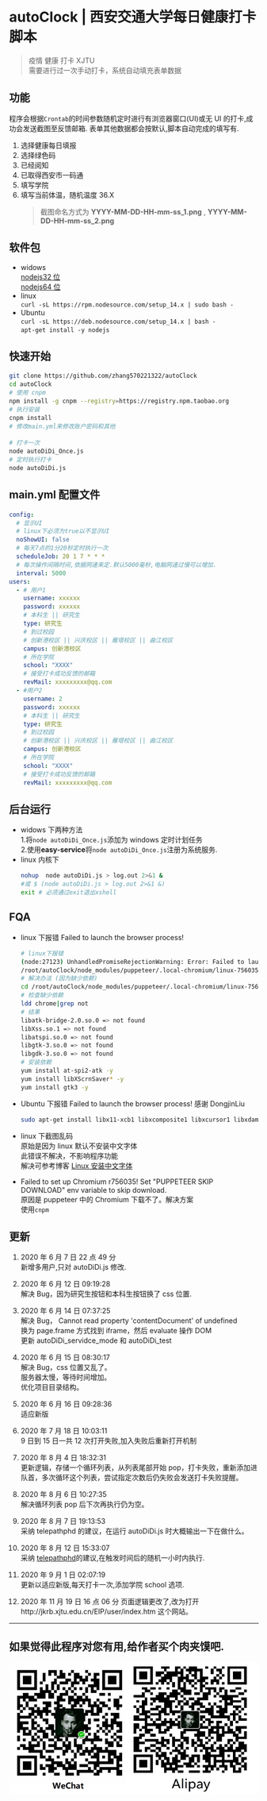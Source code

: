 # autoClock | 西安交通大学每日健康打卡脚本

> 疫情 健康 打卡 XJTU  
> 需要进行过一次手动打卡，系统自动填充表单数据

## 功能

程序会根据`Crontab`的时间参数随机定时进行有浏览器窗口(UI)或无 UI 的打卡,成功会发送截图至反馈邮箱.
表单其他数据都会按默认,脚本自动完成的填写有.

1. 选择健康每日填报
2. 选择绿色码
3. 已经阅知
4. 已取得西安市一码通
5. 填写学院
6. 填写当前体温，随机温度 36.X
   > 截图命名方式为 **YYYY-MM-DD-HH-mm-ss_1.png** , **YYYY-MM-DD-HH-mm-ss_2.png**

## 软件包

- widows  
  [nodejs32 位](https://npm.taobao.org/mirrors/node/v14.4.0/node-v14.4.0-x86.msi)  
  [nodejs64 位](https://npm.taobao.org/mirrors/node/v14.4.0/node-v14.4.0-x64.msi)
- linux  
  `curl -sL https://rpm.nodesource.com/setup_14.x | sudo bash -`
- Ubuntu  
  `curl -sL https://deb.nodesource.com/setup_14.x | bash -`  
  `apt-get install -y nodejs`

## 快速开始

```bash
git clone https://github.com/zhang570221322/autoClock
cd autoClock
# 使用 cnpm
npm install -g cnpm --registry=https://registry.npm.taobao.org
# 执行安装
cnpm install
# 修改main.yml来修改账户密码和其他

# 打卡一次
node autoDiDi_Once.js
# 定时执行打卡
node autoDiDi.js

```

## main.yml 配置文件

```yml
config:
  # 显示UI
  # linux下必须为true以不显示UI
  noShowUI: false
  # 每天7点的1分20秒定时执行一次
  scheduleJob: 20 1 7 * * *
  # 每次操作间隔时间,依据网速来定.默认5000毫秒,电脑网速过慢可以增加.
  interval: 5000
users:
  - # 用户1
    username: xxxxxx
    password: xxxxxx
    # 本科生 || 研究生
    type: 研究生
    # 到过校园
    # 创新港校区 || 兴庆校区 || 雁塔校区 || 曲江校区
    campus: 创新港校区
    # 所在学院
    school: "XXXX"
    # 接受打卡成功反馈的邮箱
    revMail: xxxxxxxxx@qq.com
  - #用户2
    username: 2
    password: xxxxxx
    # 本科生 || 研究生
    type: 研究生
    # 到过校园
    # 创新港校区 || 兴庆校区 || 雁塔校区 || 曲江校区
    campus: 创新港校区
    # 所在学院
    school: "XXXX"
    # 接受打卡成功反馈的邮箱
    revMail: xxxxxxxxx@qq.com
```

## 后台运行

- widows 下两种方法  
  1.将`node autoDiDi_Once.js`添加为 windows 定时计划任务  
  2.使用**easy-service**将`node autoDiDi_Once.js`注册为系统服务.
- linux 内核下
  ```bash
  nohup  node autoDiDi.js > log.out 2>&1 &
  #或 $ (node autoDiDi.js > log.out 2>&1 &)
  exit # 必须通过exit退出xshell
  ```

## FQA

- linux 下报错 Failed to launch the browser process!
  ```bash
  # linux下报错
  (node:27123) UnhandledPromiseRejectionWarning: Error: Failed to launch the browser process!
  /root/autoClock/node_modules/puppeteer/.local-chromium/linux-756035/chrome-linux/chrome: error while loading shared libraries: libatk-bridge-2.0.so.0: cannot open shared object file: No such file or directory
  # 解决办法 (因为缺少依赖)
  cd /root/autoClock/node_modules/puppeteer/.local-chromium/linux-756035/chrome-linux/
  # 检查缺少依赖
  ldd chrome|grep not
  # 结果
  libatk-bridge-2.0.so.0 => not found
  libXss.so.1 => not found
  libatspi.so.0 => not found
  libgtk-3.so.0 => not found
  libgdk-3.so.0 => not found
  # 安装依赖
  yum install at-spi2-atk -y
  yum install libXScrnSaver* -y
  yum install gtk3 -y
  ```
- Ubuntu 下报错 Failed to launch the browser process! 感谢 DongjinLiu
  ```bash
  sudo apt-get install libx11-xcb1 libxcomposite1 libxcursor1 libxdamage1 libxi6 libxtst6 libnss3 libcups2 libxss1 libxrandr2 libasound2 libpangocairo-1.0-0 libatk1.0-0 libatk-bridge2.0-0 libgtk-3-0
  ```
- linux 下截图乱码  
  原始是因为 linux 默认不安装中文字体  
  此错误不解决，不影响程序功能  
  解决可参考博客 [Linux 安装中文字体](https://www.cnblogs.com/huangyanqi/p/10609587.html)

- Failed to set up Chromium r756035! Set "PUPPETEER SKIP DOWNLOAD" env variable to skip download.  
  原因是 puppeteer 中的 Chromium 下载不了。解决方案  
  使用`cnpm`

## 更新

1. 2020 年 6 月 7 日 22 点 49 分  
   新增多用户,只对 autoDiDi.js 修改.

2. 2020 年 6 月 12 日 09:19:28  
   解决 Bug，因为研究生按钮和本科生按钮换了 css 位置.

3. 2020 年 6 月 14 日 07:37:25  
   解决 Bug， Cannot read property 'contentDocument' of undefined  
   换为 page.frame 方式找到 iframe，然后 evaluate 操作 DOM  
   更新 autoDiDi_servidce_mode 和 autoDiDi_test

4. 2020 年 6 月 15 日 08:30:17  
   解决 Bug，css 位置又乱了。  
   服务器太慢，等待时间增加。  
   优化项目目录结构。

5. 2020 年 6 月 16 日 09:28:36  
   适应新版

6. 2020 年 7 月 18 日 10:03:11  
   9 日到 15 日一共 12 次打开失败,加入失败后重新打开机制
7. 2020 年 8 月 4 日 18:32:31  
   更新逻辑，存储一个循环列表，从列表尾部开始 pop，打卡失败，重新添加进队首，多次循环这个列表，尝试指定次数后仍失败会发送打卡失败提醒。
8. 2020 年 8 月 6 日 10:27:35  
   解决循环列表 pop 后下次再执行仍为空。
9. 2020 年 8 月 7 日 19:13:53  
   采纳 telepathphd 的建议，在运行 autoDiDi.js 时大概输出一下在做什么。
10. 2020 年 8 月 12 日 15:33:07  
    采纳 [telepathphd](https://github.com/telepathphd)的建议,在触发时间后的随机一小时内执行.
11. 2020 年 9 月 1 日 02:07:19  
    更新以适应新版,每天打卡一次,添加学院 school 选项.
12. 2020 年 11 月 19 日 16 点 06 分
    页面逻辑更改了,改为打开http://jkrb.xjtu.edu.cn/EIP/user/index.htm 这个网站。

---

## 如果觉得此程序对您有用,给作者买个肉夹馍吧.

![avatar](https://github.com/zhang570221322/Figure_bed/blob/master/WeChat_Alipay.jpg?raw=true)
